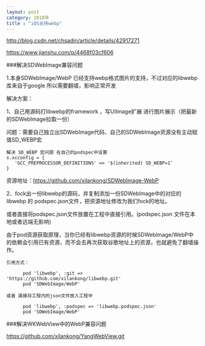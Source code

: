 ```yaml
---
layout: post
category: 2018年
title : "iOS支持webp"
---
```


http://blog.csdn.net/chsadin/article/details/42917271

https://www.jianshu.com/p/4468f03cf606



###解决SDWebImage兼容问题

1.本身SDWebImage/WebP 已经支持webp格式图片的支持，不过对应的libwebp 库来自于google 所以需要翻墙，影响正常开发

解决方案：

1、自己用源码打libwebp的framework ，写UIImage扩展 进行图片展示（把最新的SDWebImage拉取一份）

问题：需要自己独立出SDWebImage代码、自己的SDWebImage资源没有主动赋值SD_WEBP宏
```
解决 SD_WEBP 宏问题 在自己的podspec中设置
s.xcconfig = {
   'GCC_PREPROCESSOR_DEFINITIONS' => '$(inherited) SD_WEBP=1'
}
```

资源地址：https://github.com/xilankong/SDWebImage-WebP

2、fock出一份libwebp的源码，并复制添加一份SDWebImage中的对应的libwebp  的 podspec.json文件，把资源地址修改为我们fock的地址。

或者直接将podspec.json文件放置在工程中直接引用。(podspec.json 文件在本地或者远端无影响)

由于pod资源获取原理，当你已经有libwebp资源的时候SDWebImage/WebP中的依赖会引用已有资源，而不会去再次获取谷歌地址上的资源，也就避免了翻墙操作。

```
引用方式：

      pod 'libwebp', :git => 'https://github.com/xilankong/libwebp.git'
      pod 'SDWebImage/WebP'

或者 直接将工程内的json文件放入工程中

      pod 'libwebp', :podspec => 'libwebp.podspec.json'
      pod 'SDWebImage/WebP'

```


###解决WKWebView中的WebP兼容问题

https://github.com/xilankong/YangWebView.git